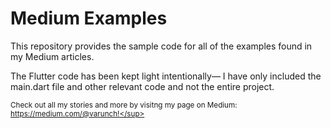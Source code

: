# Medium Examples
This repository provides the sample code for all of the examples found in my Medium articles.  

The Flutter code has been kept light intentionally&mdash; I have only included the main.dart file and other relevant code and not the entire project.  
  
<sup>Check out all my stories and more by visitng my page on Medium: https://medium.com/@varunch!</sup>
